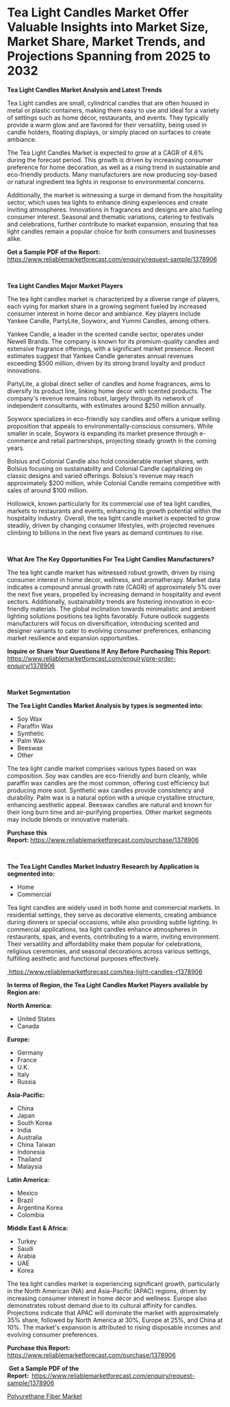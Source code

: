 <p><h1>Tea Light Candles Market Offer Valuable Insights into Market Size, Market Share, Market Trends, and Projections Spanning from 2025 to 2032</h1></p><p><strong>Tea Light Candles Market Analysis and Latest Trends</strong></p>
<p><p>Tea Light candles are small, cylindrical candles that are often housed in metal or plastic containers, making them easy to use and ideal for a variety of settings such as home décor, restaurants, and events. They typically provide a warm glow and are favored for their versatility, being used in candle holders, floating displays, or simply placed on surfaces to create ambiance.</p><p>The Tea Light Candles Market is expected to grow at a CAGR of 4.6% during the forecast period. This growth is driven by increasing consumer preference for home decoration, as well as a rising trend in sustainable and eco-friendly products. Many manufacturers are now producing soy-based or natural ingredient tea lights in response to environmental concerns. </p><p>Additionally, the market is witnessing a surge in demand from the hospitality sector, which uses tea lights to enhance dining experiences and create inviting atmospheres. Innovations in fragrances and designs are also fueling consumer interest. Seasonal and thematic variations, catering to festivals and celebrations, further contribute to market expansion, ensuring that tea light candles remain a popular choice for both consumers and businesses alike.</p></p>
<p><strong>Get a Sample PDF of the Report:&nbsp;</strong> <a href="https://www.reliablemarketforecast.com/enquiry/request-sample/1378906?utm_campaign=3491&utm_medium=2&utm_source=Github&utm_content=ia&utm_term=31032025&utm_id=tea-light-candles">https://www.reliablemarketforecast.com/enquiry/request-sample/1378906</a></p>
<p>&nbsp;</p>
<p><strong>Tea Light Candles Major Market Players</strong></p>
<p><p>The tea light candles market is characterized by a diverse range of players, each vying for market share in a growing segment fueled by increased consumer interest in home decor and ambiance. Key players include Yankee Candle, PartyLite, Soyworx, and Yummi Candles, among others.</p><p>Yankee Candle, a leader in the scented candle sector, operates under Newell Brands. The company is known for its premium-quality candles and extensive fragrance offerings, with a significant market presence. Recent estimates suggest that Yankee Candle generates annual revenues exceeding $500 million, driven by its strong brand loyalty and product innovations.</p><p>PartyLite, a global direct seller of candles and home fragrances, aims to diversify its product line, linking home decor with scented products. The company's revenue remains robust, largely through its network of independent consultants, with estimates around $250 million annually.</p><p>Soyworx specializes in eco-friendly soy candles and offers a unique selling proposition that appeals to environmentally-conscious consumers. While smaller in scale, Soyworx is expanding its market presence through e-commerce and retail partnerships, projecting steady growth in the coming years.</p><p>Bolsius and Colonial Candle also hold considerable market shares, with Bolsius focusing on sustainability and Colonial Candle capitalizing on classic designs and varied offerings. Bolsius's revenue may reach approximately $200 million, while Colonial Candle remains competitive with sales of around $100 million.</p><p>Hollowick, known particularly for its commercial use of tea light candles, markets to restaurants and events, enhancing its growth potential within the hospitality industry. Overall, the tea light candle market is expected to grow steadily, driven by changing consumer lifestyles, with projected revenues climbing to billions in the next five years as demand continues to rise.</p></p>
<p>&nbsp;</p>
<p><strong>What Are The Key Opportunities For Tea Light Candles Manufacturers?</strong></p>
<p><p>The tea light candle market has witnessed robust growth, driven by rising consumer interest in home decor, wellness, and aromatherapy. Market data indicates a compound annual growth rate (CAGR) of approximately 5% over the next five years, propelled by increasing demand in hospitality and event sectors. Additionally, sustainability trends are fostering innovation in eco-friendly materials. The global inclination towards minimalistic and ambient lighting solutions positions tea lights favorably. Future outlook suggests manufacturers will focus on diversification, introducing scented and designer variants to cater to evolving consumer preferences, enhancing market resilience and expansion opportunities.</p></p>
<p><strong>Inquire or Share Your Questions If Any Before Purchasing This Report:</strong> <a href="https://www.reliablemarketforecast.com/enquiry/pre-order-enquiry/1378906?utm_campaign=3491&utm_medium=2&utm_source=Github&utm_content=ia&utm_term=31032025&utm_id=tea-light-candles">https://www.reliablemarketforecast.com/enquiry/pre-order-enquiry/1378906</a></p>
<p>&nbsp;</p>
<p><strong>Market Segmentation</strong></p>
<p><strong>The Tea Light Candles Market Analysis by types is segmented into:</strong></p>
<p><ul><li>Soy Wax</li><li>Paraffin Wax</li><li>Synthetic</li><li>Palm Wax</li><li>Beeswax</li><li>Other</li></ul></p>
<p><p>The tea light candle market comprises various types based on wax composition. Soy wax candles are eco-friendly and burn cleanly, while paraffin wax candles are the most common, offering cost efficiency but producing more soot. Synthetic wax candles provide consistency and durability. Palm wax is a natural option with a unique crystalline structure, enhancing aesthetic appeal. Beeswax candles are natural and known for their long burn time and air-purifying properties. Other market segments may include blends or innovative materials.</p></p>
<p><strong>Purchase this Report:&nbsp;</strong><a href="https://www.reliablemarketforecast.com/purchase/1378906?utm_campaign=3491&utm_medium=2&utm_source=Github&utm_content=ia&utm_term=31032025&utm_id=tea-light-candles">https://www.reliablemarketforecast.com/purchase/1378906</a></p>
<p>&nbsp;</p>
<p><strong>The Tea Light Candles Market Industry Research by Application is segmented into:</strong></p>
<p><ul><li>Home</li><li>Commercial</li></ul></p>
<p><p>Tea light candles are widely used in both home and commercial markets. In residential settings, they serve as decorative elements, creating ambiance during dinners or special occasions, while also providing subtle lighting. In commercial applications, tea light candles enhance atmospheres in restaurants, spas, and events, contributing to a warm, inviting environment. Their versatility and affordability make them popular for celebrations, religious ceremonies, and seasonal decorations across various settings, fulfilling aesthetic and functional purposes effectively.</p></p>
<p><a href="https://www.reliablemarketforecast.com/tea-light-candles-r1378906?utm_campaign=3491&utm_medium=2&utm_source=Github&utm_content=ia&utm_term=31032025&utm_id=tea-light-candles">&nbsp;https://www.reliablemarketforecast.com/tea-light-candles-r1378906</a></p>
<p><strong>In terms of Region, the Tea Light Candles Market Players available by Region are:</strong></p>
<p>
    <p> <strong> North America: </strong>
        <ul>
            <li>United States</li>
            <li>Canada</li>
        </ul>
        </p> 
    <p> <strong> Europe: </strong>
        <ul>
            <li>Germany</li>
            <li>France</li>
            <li>U.K.</li>
            <li>Italy</li>
            <li>Russia</li>
        </ul>
        </p> 
    <p> <strong> Asia-Pacific: </strong>
        <ul>
            <li>China</li>
            <li>Japan</li>
            <li>South Korea</li>
            <li>India</li>
            <li>Australia</li>
            <li>China Taiwan</li>
            <li>Indonesia</li>
            <li>Thailand</li>
            <li>Malaysia</li>
        </ul>
        </p> 
    <p> <strong> Latin America: </strong>
        <ul>
            <li>Mexico</li>
            <li>Brazil</li>
            <li>Argentina Korea</li>
            <li>Colombia</li>
        </ul>
        </p> 
    <p> <strong> Middle East & Africa: </strong>
        <ul>
            <li>Turkey</li>
            <li>Saudi</li>
            <li>Arabia</li>
            <li>UAE</li>
            <li>Korea</li>
        </ul>
    </p>
    </p>
<p><p>The tea light candles market is experiencing significant growth, particularly in the North American (NA) and Asia-Pacific (APAC) regions, driven by increasing consumer interest in home décor and wellness. Europe also demonstrates robust demand due to its cultural affinity for candles. Projections indicate that APAC will dominate the market with approximately 35% share, followed by North America at 30%, Europe at 25%, and China at 10%. The market's expansion is attributed to rising disposable incomes and evolving consumer preferences.</p></p>
<p><strong>Purchase this Report: </strong><a href="https://www.reliablemarketforecast.com/purchase/1378906?utm_campaign=3491&utm_medium=2&utm_source=Github&utm_content=ia&utm_term=31032025&utm_id=tea-light-candles">https://www.reliablemarketforecast.com/purchase/1378906</a></p>
<p>&nbsp;<strong>Get a Sample PDF of the Report:&nbsp;&nbsp;</strong><a href="https://www.reliablemarketforecast.com/enquiry/request-sample/1378906?utm_campaign=3491&utm_medium=2&utm_source=Github&utm_content=ia&utm_term=31032025&utm_id=tea-light-candles">https://www.reliablemarketforecast.com/enquiry/request-sample/1378906</a></p>
<p><strong></strong></p>
<p><p><a href="https://github.com/braisykhwezi/Market-Research-Report-List-1/blob/main/polyurethane-fiber-market.md?utm_campaign=3491&utm_medium=2&utm_source=Github&utm_content=ia&utm_term=31032025&utm_id=tea-light-candles">Polyurethane Fiber Market</a></p></p>